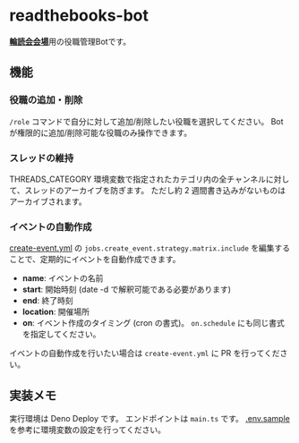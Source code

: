# readthebooks-bot

[**輪読会会場**](https://discord.gg/U3ADkMG)用の役職管理Botです。

## 機能
### 役職の追加・削除
`/role` コマンドで自分に対して追加/削除したい役職を選択してください。
Bot が権限的に追加/削除可能な役職のみ操作できます。

### スレッドの維持
THREADS_CATEGORY 環境変数で指定されたカテゴリ内の全チャンネルに対して、スレッドのアーカイブを防ぎます。
ただし約 2 週間書き込みがないものはアーカイブされます。

### イベントの自動作成
[create-event.yml](./github/workflows/create-event.yml) の `jobs.create_event.strategy.matrix.include` を編集することで、定期的にイベントを自動作成できます。

* **name**: イベントの名前
* **start**: 開始時刻 (date -d で解釈可能である必要があります)
* **end**: 終了時刻
* **location**: 開催場所
* **on**: イベント作成のタイミング (cron の書式)。 `on.schedule` にも同じ書式を指定してください。

イベントの自動作成を行いたい場合は `create-event.yml` に PR を行ってください。

## 実装メモ
実行環境は Deno Deploy です。
エンドポイントは `main.ts` です。
[.env.sample](./.env.sample) を参考に環境変数の設定を行ってください。
